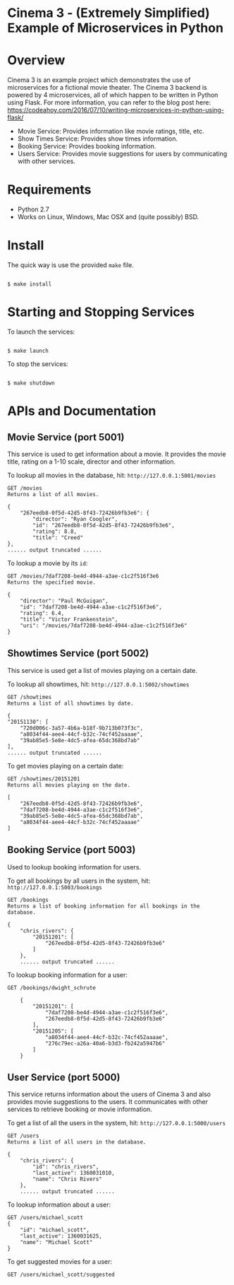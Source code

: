 # Cinema 3 - (Extremely Simplified) Example of Microservices in Python


Overview
========

Cinema 3 is an example project which demonstrates the use of microservices for a fictional movie theater. 
The Cinema 3 backend is powered by 4 microservices, all of which happen to be written in Python using 
Flask. For more information, you can refer to the blog post here: https://codeahoy.com/2016/07/10/writing-microservices-in-python-using-flask/

 * Movie Service: Provides information like movie ratings, title, etc.
 * Show Times Service: Provides show times information.
 * Booking Service: Provides booking information. 
 * Users Service: Provides movie suggestions for users by communicating with other services.

Requirements
===========

* Python 2.7
* Works on Linux, Windows, Mac OSX and (quite possibly) BSD.

Install
=======

The quick way is use the provided `make` file.

<code>
$ make install
</code>

Starting and Stopping Services
==============================

To launch the services:

<code>
$ make launch
</code>

To stop the services: 

<code>
$ make shutdown
</code>


APIs and Documentation
======================

## Movie Service (port 5001)

This service is used to get information about a movie. It provides the movie title, rating on a 1-10 scale, 
director and other information.

To lookup all movies in the database, hit: `http://127.0.0.1:5001/movies`


    GET /movies
    Returns a list of all movies.
    
    {
        "267eedb8-0f5d-42d5-8f43-72426b9fb3e6": {
            "director": "Ryan Coogler", 
            "id": "267eedb8-0f5d-42d5-8f43-72426b9fb3e6", 
            "rating": 8.8, 
            "title": "Creed"
    }, 
    ...... output truncated ...... 

To lookup a movie by its `id`:

    GET /movies/7daf7208-be4d-4944-a3ae-c1c2f516f3e6
    Returns the specified movie.
    
    {
        "director": "Paul McGuigan", 
        "id": "7daf7208-be4d-4944-a3ae-c1c2f516f3e6", 
        "rating": 6.4, 
        "title": "Victor Frankenstein", 
        "uri": "/movies/7daf7208-be4d-4944-a3ae-c1c2f516f3e6"
    }
    
## Showtimes Service (port 5002)

This service is used get a list of movies playing on a certain date.

To lookup all showtimes, hit: `http://127.0.0.1:5002/showtimes`


    GET /showtimes
    Returns a list of all showtimes by date.
    
    {
    "20151130": [
        "720d006c-3a57-4b6a-b18f-9b713b073f3c", 
        "a8034f44-aee4-44cf-b32c-74cf452aaaae", 
        "39ab85e5-5e8e-4dc5-afea-65dc368bd7ab"
    ], 
    ...... output truncated ...... 

To get movies playing on a certain date:

    GET /showtimes/20151201
    Returns all movies playing on the date.

    [
        "267eedb8-0f5d-42d5-8f43-72426b9fb3e6", 
        "7daf7208-be4d-4944-a3ae-c1c2f516f3e6", 
        "39ab85e5-5e8e-4dc5-afea-65dc368bd7ab", 
        "a8034f44-aee4-44cf-b32c-74cf452aaaae"
    ]

## Booking Service (port 5003)

Used to lookup booking information for users.

To get all bookings by all users in the system, hit: `http://127.0.0.1:5003/bookings`

    GET /bookings
    Returns a list of booking information for all bookings in the database.
    
    {
        "chris_rivers": {
            "20151201": [
                "267eedb8-0f5d-42d5-8f43-72426b9fb3e6"
            ]
        }, 
        ...... output truncated ...... 
        
To lookup booking information for a user:

    GET /bookings/dwight_schrute
    
        {
            "20151201": [
                "7daf7208-be4d-4944-a3ae-c1c2f516f3e6", 
                "267eedb8-0f5d-42d5-8f43-72426b9fb3e6"
            ], 
            "20151205": [
                "a8034f44-aee4-44cf-b32c-74cf452aaaae", 
                "276c79ec-a26a-40a6-b3d3-fb242a5947b6"
            ]
        }

## User Service (port 5000)

This service returns information about the users of Cinema 3 and also provides movie suggestions to the 
users. It communicates with other services to retrieve booking or movie information.

To get a list of all the users in the system, hit: `http://127.0.0.1:5000/users`

    GET /users
    Returns a list of all users in the database.
    
    {
        "chris_rivers": {
            "id": "chris_rivers", 
            "last_active": 1360031010, 
            "name": "Chris Rivers"
        }, 
        ...... output truncated ...... 

To lookup information about a user:

    GET /users/michael_scott
    {
        "id": "michael_scott", 
        "last_active": 1360031625, 
        "name": "Michael Scott"
    }
    
To get suggested movies for a user:

    GET /users/michael_scott/suggested
